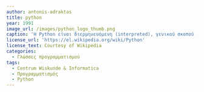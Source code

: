 ```yaml
---
author: antonis-adraktas
title: python
year: 1991
image_url: /images/python_logo_thumb.png
caption: 'Η Python είναι διερμηνευόμενη (interpreted), γενικού σκοπού (general-purpose) και υψηλού επιπέδου, γλώσσα προγραμματισμού. Ανήκει στις γλώσσες προστακτικού προγραμματισμού (Imperative programming) και υποστηρίζει τόσο το διαδικαστικό (procedural programming) όσο και το αντικειμενοστρεφές (object-oriented programming) προγραμματιστικό υπόδειγμα (programming paradigm). Είναι δυναμική γλώσσα προγραμματισμού (dynamically typed) και υποστηρίζει συλλογή απορριμμάτων (garbage collection ή GC). Δημιουργήθηκε από τον Ολλανδό Guido van Rossum στο ερευνητικό κέντρο Centrum Wiskunde & Informatica (CWI) το 1989 και κυκλοφόρησε για πρώτη φορά το 1991. '
license_url: 'https://el.wikipedia.org/wiki/Python'
license_text: Courtesy of Wikipedia
categories:
  - Γλώσσες προγραμματισμού
tags:
  - Centrum Wiskunde & Informatica
  - Προγραμματισμός
  - Python
---
```

